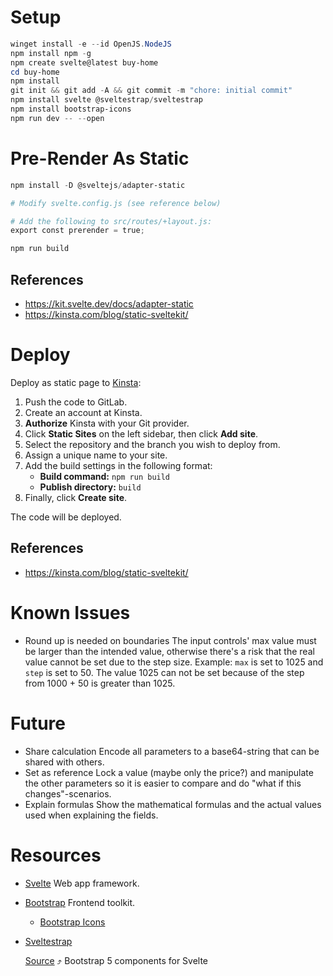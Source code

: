 # Setup

```powershell
winget install -e --id OpenJS.NodeJS
npm install npm -g
npm create svelte@latest buy-home
cd buy-home
npm install
git init && git add -A && git commit -m "chore: initial commit"
npm install svelte @sveltestrap/sveltestrap
npm install bootstrap-icons
npm run dev -- --open
```

# Pre-Render As Static

```powershell
npm install -D @sveltejs/adapter-static

# Modify svelte.config.js (see reference below)

# Add the following to src/routes/+layout.js:
export const prerender = true;

npm run build
```

## References

- https://kit.svelte.dev/docs/adapter-static
- https://kinsta.com/blog/static-sveltekit/

# Deploy

Deploy as static page to [Kinsta](https://kinsta.com/):

1. Push the code to GitLab.
2. Create an account at Kinsta.
3. **Authorize** Kinsta with your Git provider.
4. Click **Static Sites** on the left sidebar, then click **Add site**.
5. Select the repository and the branch you wish to deploy from.
6. Assign a unique name to your site.
7. Add the build settings in the following format:
   - **Build command:** `npm run build`
   - **Publish directory:** `build`
8. Finally, click **Create site**.

The code will be deployed.

## References

- https://kinsta.com/blog/static-sveltekit/

# Known Issues

- Round up is needed on boundaries
  The input controls' max value must be larger than the intended value, otherwise there's a risk that the real value cannot be set due to the step size.
  Example: `max` is set to 1025 and `step` is set to 50. The value 1025 can not be set because of the step from 1000 + 50 is greater than 1025.

# Future

- Share calculation
  Encode all parameters to a base64-string that can be shared with others.
- Set as reference
  Lock a value (maybe only the price?) and manipulate the other parameters so it is easier to compare and do "what if this changes"-scenarios.
- Explain formulas
  Show the mathematical formulas and the actual values used when explaining the fields.

# Resources

- [Svelte](https://svelte.dev/)
  Web app framework.

- [Bootstrap](https://getbootstrap.com/)
  Frontend toolkit.

  - [Bootstrap Icons](https://icons.getbootstrap.com/)

- [Sveltestrap](https://sveltestrap.js.org/?path=/docs/sveltestrap-overview--docs)

  [Source](https://github.com/sveltestrap/sveltestrap) ⤴
  Bootstrap 5 components for Svelte
